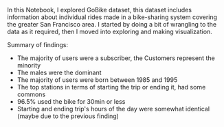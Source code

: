 In this Notebook, I explored GoBike dataset, this dataset includes information about individual rides made in a bike-sharing system covering the greater San Francisco area.
I started by doing a bit of wrangling to the data as it required, then I moved into exploring and making visualization.

Summary of findings:

-	The majority of users were a subscriber, the Customers represent the minority
-	The males were the dominant
-	The majority of users were born between 1985 and 1995
-	The top stations in terms of starting the trip or ending it, had some commons
-	96.5% used the bike for 30min or less
-	Starting and ending trip's hours of the day were somewhat identical (maybe due to the previous finding)

